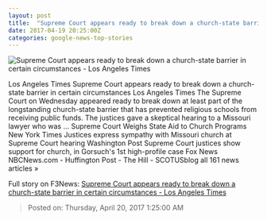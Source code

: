 ```yaml
---
layout: post
title:  "Supreme Court appears ready to break down a church-state barrier in certain circumstances - Los Angeles Times"
date: 2017-04-19 20:25:00Z
categories: google-news-top-stories
---
```


![Supreme Court appears ready to break down a church-state barrier in certain circumstances - Los Angeles Times](http://www.trbimg.com/img-58f7ca9b/turbine/la-na-pol-court-religion-schools-20170419)

Los Angeles Times Supreme Court appears ready to break down a church-state barrier in certain circumstances Los Angeles Times The Supreme Court on Wednesday appeared ready to break down at least part of the longstanding church-state barrier that has prevented religious schools from receiving public funds. The justices gave a skeptical hearing to a Missouri lawyer who was ... Supreme Court Weighs State Aid to Church Programs New York Times Justices express sympathy with Missouri church at Supreme Court hearing Washington Post Supreme Court justices show support for church, in Gorsuch's 1st high-profile case Fox News NBCNews.com - Huffington Post - The Hill - SCOTUSblog all 161 news articles »


Full story on F3News: [Supreme Court appears ready to break down a church-state barrier in certain circumstances - Los Angeles Times](http://www.f3nws.com/n/NZNJDD)

> Posted on: Thursday, April 20, 2017 1:25:00 AM
